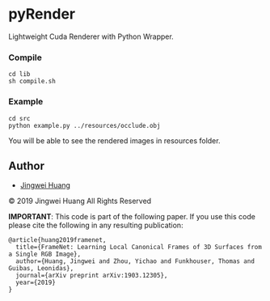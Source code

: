 # pyRender
Lightweight Cuda Renderer with Python Wrapper.

### Compile
```
cd lib
sh compile.sh
```

### Example
```
cd src
python example.py ../resources/occlude.obj
```
You will be able to see the rendered images in resources folder.

## Author
- [Jingwei Huang](mailto:jingweih@stanford.edu)

&copy; 2019 Jingwei Huang All Rights Reserved

**IMPORTANT**: This code is part of the following paper. If you use this code please cite the following in any resulting publication:
```
@article{huang2019framenet,
  title={FrameNet: Learning Local Canonical Frames of 3D Surfaces from a Single RGB Image},
  author={Huang, Jingwei and Zhou, Yichao and Funkhouser, Thomas and Guibas, Leonidas},
  journal={arXiv preprint arXiv:1903.12305},
  year={2019}
}
```
